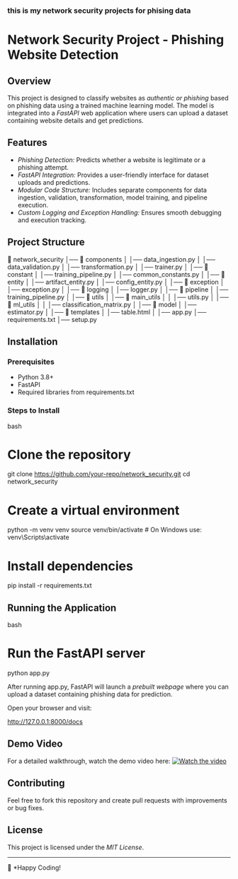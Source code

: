 ### this is my network security projects for phising data
# Network Security Project - Phishing Website Detection

## Overview
This project is designed to classify websites as *authentic or phishing* based on phishing data using a trained machine learning model. The model is integrated into a *FastAPI* web application where users can upload a dataset containing website details and get predictions.

## Features
- *Phishing Detection:* Predicts whether a website is legitimate or a phishing attempt.
- *FastAPI Integration:* Provides a user-friendly interface for dataset uploads and predictions.
- *Modular Code Structure:* Includes separate components for data ingestion, validation, transformation, model training, and pipeline execution.
- *Custom Logging and Exception Handling:* Ensures smooth debugging and execution tracking.

## Project Structure

📂 network_security
│── 📂 components
│   │── data_ingestion.py
│   │── data_validation.py
│   │── transformation.py
│   │── trainer.py
│
│── 📂 constant
│   │── training_pipeline.py
│   │── common_constants.py
│
│── 📂 entity
│   │── artifact_entity.py
│   │── config_entity.py
│
│── 📂 exception
│   │── exception.py
│
│── 📂 logging
│   │── logger.py
│
│── 📂 pipeline
│   │── training_pipeline.py
│
│── 📂 utils
│   │── 📂 main_utils
│   │   │── utils.py
│   │── 📂 ml_utils
│   │   │── classification_matrix.py
│
│── 📂 model
│   │── estimator.py
│
│── 📂 templates
│   │── table.html
│
│── app.py
│── requirements.txt
│── setup.py


## Installation

### Prerequisites
- Python 3.8+
- FastAPI
- Required libraries from requirements.txt

### Steps to Install
bash
# Clone the repository
git clone https://github.com/your-repo/network_security.git
cd network_security

# Create a virtual environment
python -m venv venv
source venv/bin/activate  # On Windows use: venv\Scripts\activate

# Install dependencies
pip install -r requirements.txt


## Running the Application
bash
# Run the FastAPI server
python app.py

After running app.py, FastAPI will launch a *prebuilt webpage* where you can upload a dataset containing phishing data for prediction.

Open your browser and visit:

http://127.0.0.1:8000/docs


## Demo Video
For a detailed walkthrough, watch the demo video here:
[![Watch the video](https://img.youtube.com/vi/YOUR_VIDEO_ID/maxresdefault.jpg)](https://www.youtube.com/watch?v=YOUR_VIDEO_ID)

## Contributing
Feel free to fork this repository and create pull requests with improvements or bug fixes.

## License
This project is licensed under the *MIT License*.

---
🚀 *Happy Coding!
